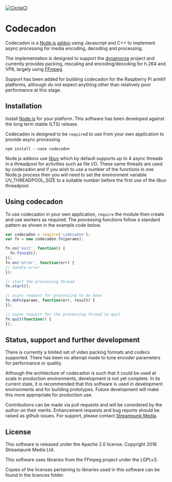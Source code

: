 [![CircleCI](https://circleci.com/gh/Streampunk/codecadon.svg?style=shield&circle-token=:circle-token)](https://circleci.com/gh/Streampunk/codecadon)
# Codecadon

Codecadon is a [Node.js](http://nodejs.org/) [addon](http://nodejs.org/api/addons.html) using Javascript and C++ to implement async processing for media encoding, decoding and processing.

The implementation is designed to support the [dynamorse](http://github.com/Streampunk/dynamorse) project and currently provides packing, rescaling and encoding/decoding for h.264 and VP8, largely using [FFmpeg](http://www.ffmpeg.org/).

Support has been added for building codecadon for the Raspberry Pi armhf platforms, although do not expect anything other than relatively poor performance at this stage.

## Installation

Install [Node.js](http://nodejs.org/) for your platform. This software has been developed against the long term stable (LTS) release.

Codecadon is designed to be `require`d to use from your own application to provide async processing.

    npm install --save codecadon

Node.js addons use [libuv](http://libuv.org/) which by default supports up to 4 async threads in a threadpool for activities such as file I/O. These same threads are used by codecadon and if you wish to use a number of the functions in one Node.js process then you will need to set the environment variable UV_THREADPOOL_SIZE to a suitable number before the first use of the libuv threadpool.

## Using codecadon

To use codecadon in your own application, `require` the module then create and use workers as required.  The processing functions follow a standard pattern as shown in the example code below.

```javascript
var codecadon = require('codecadon');
var fn = new codecadon.fn(params);

fn.on('exit', function() {
  fn.finish();
});
fn.on('error', function(err) {
// handle error
});

// start the processing thread
fn.start();

// async request for processing to be done
fn.doFn(params, function(err, result) {
});

// async request for the processing thread to quit
fn.quit(function() {
});
```
## Status, support and further development

There is currently a limited set of video packing formats and codecs supported.  There has been no attempt made to tune encoder parameters for performance or quality.

Although the architecture of codecadon is such that it could be used at scale in production environments, development is not yet complete. In its current state, it is recommended that this software is used in development environments and for building prototypes. Future development will make this more appropriate for production use.

Contributions can be made via pull requests and will be considered by the author on their merits. Enhancement requests and bug reports should be raised as github issues. For support, please contact [Streampunk Media](http://www.streampunk.media/).

## License

This software is released under the Apache 2.0 license. Copyright 2016 Streampunk Media Ltd.

This software uses libraries from the FFmpeg project under the LGPLv3.

Copies of the licenses pertaining to libraries used in this software can be found in the licences folder.

